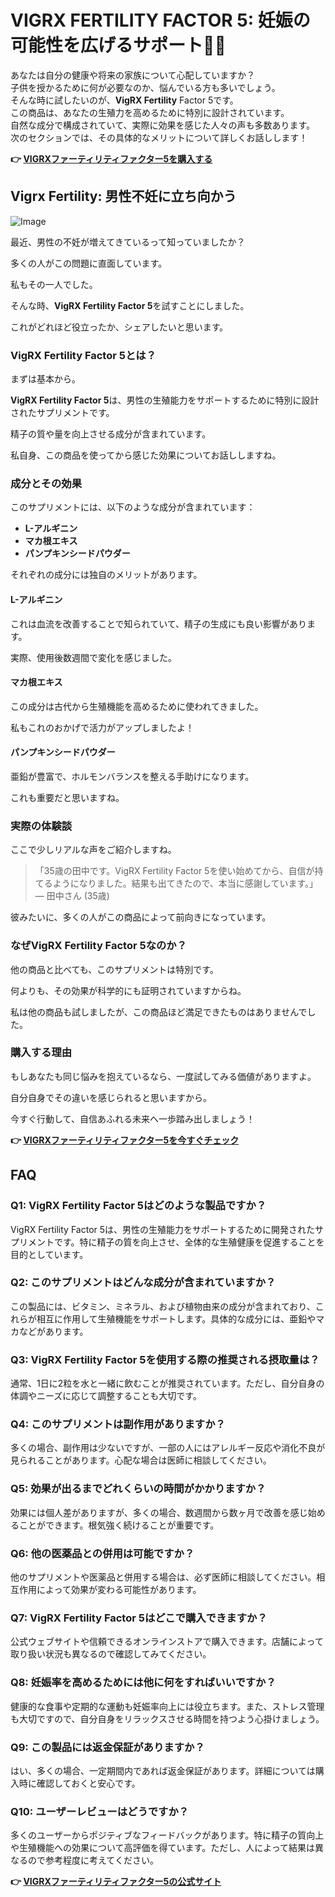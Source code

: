 # VIGRX FERTILITY FACTOR 5: 妊娠の可能性を広げるサポート🌱✨

あなたは自分の健康や将来の家族について心配していますか？  
子供を授かるために何が必要なのか、悩んでいる方も多いでしょう。  
そんな時に試したいのが、**VigRX Fertility** Factor 5です。  
この商品は、あなたの生殖力を高めるために特別に設計されています。  
自然な成分で構成されていて、実際に効果を感じた人々の声も多数あります。  
次のセクションでは、その具体的なメリットについて詳しくお話しします！



**👉 [VIGRXファーティリティファクター5を購入する](https://gchaffi.com/kXIrddzb)**

## Vigrx Fertility: 男性不妊に立ち向かう

![Image](https://www2.sellhealth.com/139/FertilityFactor5_logo_500px120px.jpg)

最近、男性の不妊が増えてきているって知っていましたか？

多くの人がこの問題に直面しています。

私もその一人でした。

そんな時、**VigRX Fertility Factor 5**を試すことにしました。

これがどれほど役立ったか、シェアしたいと思います。

### VigRX Fertility Factor 5とは？

まずは基本から。

**VigRX Fertility Factor 5**は、男性の生殖能力をサポートするために特別に設計されたサプリメントです。

精子の質や量を向上させる成分が含まれています。

私自身、この商品を使ってから感じた効果についてお話ししますね。

### 成分とその効果

このサプリメントには、以下のような成分が含まれています：

- **L-アルギニン**
- **マカ根エキス**
- **パンプキンシードパウダー**

それぞれの成分には独自のメリットがあります。

#### L-アルギニン

これは血流を改善することで知られていて、精子の生成にも良い影響があります。

実際、使用後数週間で変化を感じました。

#### マカ根エキス

この成分は古代から生殖機能を高めるために使われてきました。 

私もこれのおかげで活力がアップしましたよ！

#### パンプキンシードパウダー

亜鉛が豊富で、ホルモンバランスを整える手助けになります。 

これも重要だと思いますね。

### 実際の体験談

ここで少しリアルな声をご紹介しますね。 

> 「35歳の田中です。VigRX Fertility Factor 5を使い始めてから、自信が持てるようになりました。結果も出てきたので、本当に感謝しています。」  
> — 田中さん (35歳)

彼みたいに、多くの人がこの商品によって前向きになっています。

### なぜVigRX Fertility Factor 5なのか？

他の商品と比べても、このサプリメントは特別です。 

何よりも、その効果が科学的にも証明されていますからね。

私は他の商品も試しましたが、この商品ほど満足できたものはありませんでした。 

### 購入する理由

もしあなたも同じ悩みを抱えているなら、一度試してみる価値がありますよ。 

自分自身でその違いを感じられると思いますから。 

今すぐ行動して、自信あふれる未来へ一歩踏み出しましょう！



**👉 [VIGRXファーティリティファクター5を今すぐチェック](https://gchaffi.com/kXIrddzb)**

## FAQ

### Q1: VigRX Fertility Factor 5はどのような製品ですか？

VigRX Fertility Factor 5は、男性の生殖能力をサポートするために開発されたサプリメントです。特に精子の質を向上させ、全体的な生殖健康を促進することを目的としています。

### Q2: このサプリメントはどんな成分が含まれていますか？

この製品には、ビタミン、ミネラル、および植物由来の成分が含まれており、これらが相互に作用して生殖機能をサポートします。具体的な成分には、亜鉛やマカなどがあります。

### Q3: VigRX Fertility Factor 5を使用する際の推奨される摂取量は？

通常、1日に2粒を水と一緒に飲むことが推奨されています。ただし、自分自身の体調やニーズに応じて調整することも大切です。

### Q4: このサプリメントは副作用がありますか？

多くの場合、副作用は少ないですが、一部の人にはアレルギー反応や消化不良が見られることがあります。心配な場合は医師に相談してください。

### Q5: 効果が出るまでどれくらいの時間がかかりますか？

効果には個人差がありますが、多くの場合、数週間から数ヶ月で改善を感じ始めることができます。根気強く続けることが重要です。

### Q6: 他の医薬品との併用は可能ですか？

他のサプリメントや医薬品と併用する場合は、必ず医師に相談してください。相互作用によって効果が変わる可能性があります。

### Q7: VigRX Fertility Factor 5はどこで購入できますか？

公式ウェブサイトや信頼できるオンラインストアで購入できます。店舗によって取り扱い状況も異なるので確認してみてください。

### Q8: 妊娠率を高めるためには他に何をすればいいですか？

健康的な食事や定期的な運動も妊娠率向上には役立ちます。また、ストレス管理も大切ですので、自分自身をリラックスさせる時間を持つよう心掛けましょう。

### Q9: この製品には返金保証がありますか？

はい、多くの場合、一定期間内であれば返金保証があります。詳細については購入時に確認しておくと安心です。

### Q10: ユーザーレビューはどうですか？

多くのユーザーからポジティブなフィードバックがあります。特に精子の質向上や生殖機能への効果について高評価を得ています。ただし、人によって結果は異なるので参考程度に考えてください。



**👉 [VIGRXファーティリティファクター5の公式サイト](https://gchaffi.com/kXIrddzb)**